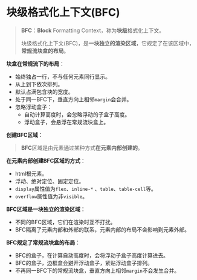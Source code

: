 # 块级格式化上下文(BFC)

> **BFC**：**Block** Formatting Context，称为**块级**格式化上下文。
>
> 块级格式化上下文(BFC)，是**一块独立的渲染区域**，它规定了在该区域中，**常规流块盒的布局**。

**块盒在常规流下的布局**：

- 始终独占一行，不与任何元素同行显示。
- 从上到下依次排列。
- 默认占满包含块的宽度。
- 处于同一BFC下，垂直方向上相邻`margin`会合并。
- 忽略浮动盒子：
  - 自动计算高度时，会忽略浮动的子盒子高度。
  - 浮动盒子，会悬浮在常规流块盒上。



**创建BFC区域**：

> **BFC**区域是由元素通过某种方式**在元素内部创建的**。

**在元素内部创建BFC区域的方式**：

- html根元素。
- 浮动、绝对定位、固定定位。
- `display`属性值为`flex`、`inline-*` 、`table`、`table-cell`等。
- `overflow`属性值为非`visible`。



**BFC区域是一块独立的渲染区域**：

- 不同的BFC区域，它们在渲染时互不打扰。
- BFC隔离了元素内部和外部的联系，元素内部的布局不会影响到元素外部。



**BFC规定了常规流块盒的布局**：

- BFC的盒子，在计算自动高度时，会将浮动子盒子高度计算进去。
- BFC的盒子，边框盒会避开浮动盒子，紧贴浮动盒子排列。
- 不再同一BFC下的常规流块盒，垂直方向上相邻`margin`不会发生合并。
